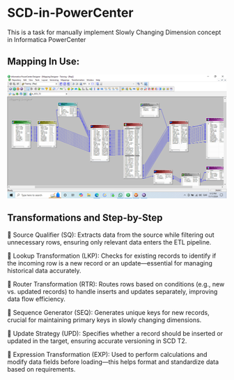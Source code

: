 # SCD-in-PowerCenter
This is a task for manually implement Slowly Changing Dimension concept in Informatica PowerCenter


## Mapping In Use: 
[![Watch the video](https://github.com/Waleed-Altaher/SCD-in-PowerCenter/blob/main/SCD_T2.png)](https://www.canva.com/design/DAGVP-XLoSw/310taAdue8Pzj5HcUt3qDg/watch?utm_content=DAGVP-XLoSw&utm_campaign=designshare&utm_medium=link&utm_source=editor)


## Transformations and Step-by-Step 

🔹 Source Qualifier (SQ): Extracts data from the source while filtering out unnecessary rows, ensuring only relevant data enters the ETL pipeline.

🔹 Lookup Transformation (LKP): Checks for existing records to identify if the incoming row is a new record or an update—essential for managing historical data accurately.

🔹 Router Transformation (RTR): Routes rows based on conditions (e.g., new vs. updated records) to handle inserts and updates separately, improving data flow efficiency.

🔹 Sequence Generator (SEQ): Generates unique keys for new records, crucial for maintaining primary keys in slowly changing dimensions.

🔹 Update Strategy (UPD): Specifies whether a record should be inserted or updated in the target, ensuring accurate versioning in SCD T2.

🔹 Expression Transformation (EXP): Used to perform calculations and modify data fields before loading—this helps format and standardize data based on requirements.
